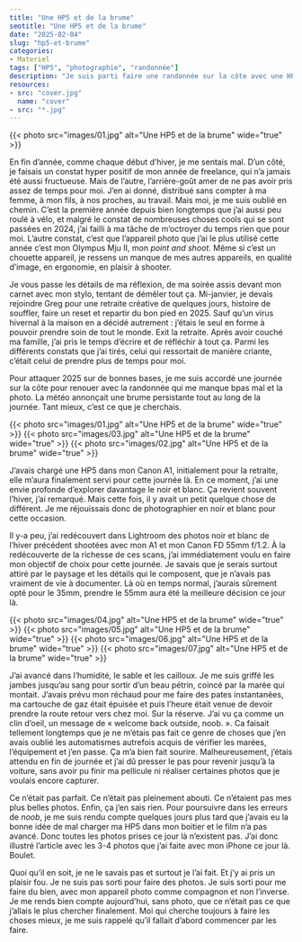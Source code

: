 ```yaml
---
title: "Une HP5 et de la brume"
seotitle: "Une HP5 et de la brume"
date: "2025-02-04"
slug: "hp5-et-brume"
categories:
- Materiel
tags: ["HP5", "photographie", "randonnée"]
description: "Je suis parti faire une randonnée sur la côte avec une HP5+, sous la brume."
resources:
- src: "cover.jpg"
  name: "cover"
- src: "*.jpg"
---
```


{{< photo src="images/01.jpg" alt="Une HP5 et de la brume" wide="true" >}}

En fin d’année, comme chaque début d’hiver, je me sentais mal. D’un côté, je faisais un constat hyper positif de mon année de freelance, qui n’a jamais été aussi fructueuse. Mais de l’autre, l’arrière-goût amer de ne pas avoir pris assez de temps pour moi. J’en ai donné, distribué sans compter à ma femme, à mon fils, à nos proches, au travail. Mais moi, je me suis oublié en chemin. C’est la première année depuis bien longtemps que j’ai aussi peu roulé à vélo, et malgré le constat de nombreuses choses cools qui se sont passées en 2024, j’ai failli à ma tâche de m’octroyer du temps rien que pour moi. L’autre constat, c’est que l’appareil photo que j’ai le plus utilisé cette année c’est mon Olympus Mju II, mon *point and shoot*. Même si c’est un chouette appareil, je ressens un manque de mes autres appareils, en qualité d’image, en ergonomie, en plaisir à shooter.

Je vous passe les détails de ma réflexion, de ma soirée assis devant mon carnet avec mon stylo, tentant de démêler tout ça. Mi-janvier, je devais rejoindre Greg pour une retraite créative de quelques jours, histoire de souffler, faire un reset et repartir du bon pied en 2025. Sauf qu’un virus hivernal à la maison en a décidé autrement : j’étais le seul en forme à pouvoir prendre soin de tout le monde. Exit la retraite. Après avoir couché ma famille, j’ai pris le temps d’écrire et de réfléchir à tout ça. Parmi les différents constats que j’ai tirés, celui qui ressortait de manière criante, c’était celui de prendre plus de temps pour moi.

Pour attaquer 2025 sur de bonnes bases, je me suis accordé une journée sur la côte pour renouer avec la randonnée qui me manque bpas mal et la photo. La météo annonçait une brume persistante tout au long de la journée. Tant mieux, c’est ce que je cherchais.

{{< photo src="images/01.jpg" alt="Une HP5 et de la brume" wide="true" >}}
{{< photo src="images/03.jpg" alt="Une HP5 et de la brume" wide="true" >}}
{{< photo src="images/02.jpg" alt="Une HP5 et de la brume" wide="true" >}}

J’avais chargé une HP5 dans mon Canon A1, initialement pour la retraite, elle m’aura finalement servi pour cette journée là. En ce moment, j’ai une envie profonde d’explorer davantage le noir et blanc. Ça revient souvent l’hiver, j’ai remarqué. Mais cette fois, il y avait un petit quelque chose de différent. Je me réjouissais donc de photographier en noir et blanc pour cette occasion.

Il y-a peu, j’ai redécouvert dans Lightroom des photos noir et blanc de l’hiver précédent shootées avec mon A1 et mon Canon FD 55mm f/1.2. À la redécouverte de la richesse de ces scans, j’ai immédiatement voulu en faire mon objectif de choix pour cette journée. Je savais que je serais surtout attiré par le paysage et les détails qui le composent, que je n’avais pas vraiment de vie à documenter. Là où en temps normal, j’aurais sûrement opté pour le 35mm, prendre le 55mm aura été la meilleure décision ce jour là.

{{< photo src="images/04.jpg" alt="Une HP5 et de la brume" wide="true" >}}
{{< photo src="images/05.jpg" alt="Une HP5 et de la brume" wide="true" >}}
{{< photo src="images/06.jpg" alt="Une HP5 et de la brume" wide="true" >}}
{{< photo src="images/07.jpg" alt="Une HP5 et de la brume" wide="true" >}}

J’ai avancé dans l’humidité, le sable et les cailloux. Je me suis griffé les jambes jusqu’au sang pour sortir d’un beau pétrin, coincé par la marée qui montait. J’avais prévu mon réchaud pour me faire des pates instantanées, ma cartouche de gaz était épuisée et puis l’heure était venue de devoir prendre la route retour vers chez moi. Sur la réserve. J’ai vu ça comme un clin d’oeil, un message de « welcome back outside, noob. ». Ca faisait tellement longtemps que je ne m’étais pas fait ce genre de choses que j’en avais oublié les automatismes autrefois acquis de vérifier les marées, l’équipement et j’en passe.  Ça m’a bien fait sourire. Malheureusement, j’étais attendu en fin de journée et j’ai dû presser le pas pour revenir jusqu’à la voiture, sans avoir pu finir ma pellicule ni réaliser certaines photos que je voulais encore capturer.

Ce n’était pas parfait. Ce n’était pas pleinement abouti. Ce n’étaient pas mes plus belles photos. Enfin, ça j’en sais rien. Pour poursuivre dans les erreurs de *noob*, je me suis rendu compte quelques jours plus tard que j’avais eu la bonne idée de mal charger ma HP5 dans mon boitier et le film n’a pas avancé. Donc toutes les photos prises ce jour là n’existent pas. J’ai donc illustré l’article avec les 3-4 photos que j’ai faite avec mon iPhone ce jour là. Boulet.

Quoi qu’il en soit, je ne le savais pas et surtout je l’ai fait. Et j’y ai pris un plaisir fou. Je ne suis pas sorti pour faire des photos. Je suis sorti pour me faire du bien, avec mon appareil photo comme compagnon et non l’inverse. Je me rends bien compte aujourd’hui, sans photo, que ce n’était pas ce que j’allais le plus chercher finalement. Moi qui cherche toujours à faire les choses mieux, je me suis rappelé qu’il fallait d’abord commencer par les faire.
